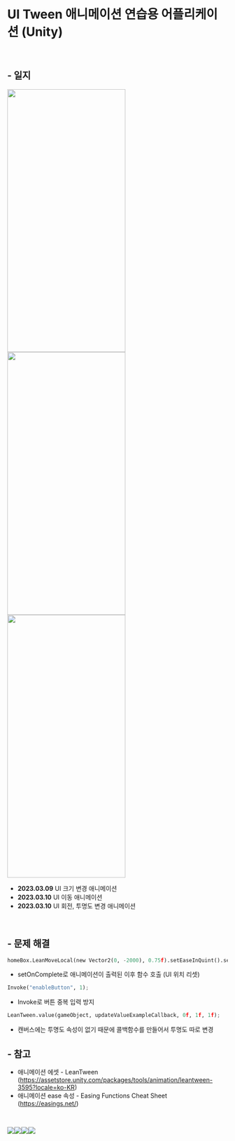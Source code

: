 # UI Tween 애니메이션 연습용 어플리케이션 (Unity)
<br/>

## - 일지
<img src="https://user-images.githubusercontent.com/86781939/224249947-86ce63bf-555d-4d4f-9954-a43f1a751e01.gif"  width="270" height="600" > <img src="https://user-images.githubusercontent.com/86781939/224251388-fa556561-24ce-4e9b-b0c1-a7a17212521f.gif"  width="270" height="600" > <img src="https://user-images.githubusercontent.com/86781939/224290256-9409134a-02b2-4937-8aec-c56619c7c214.gif"  width="270" height="600" >

   - **2023.03.09** UI 크기 변경 애니메이션
   - **2023.03.10** UI 이동 애니메이션
   - **2023.03.10** UI 회전, 투명도 변경 애니메이션
<br/>

## - 문제 해결
```python
homeBox.LeanMoveLocal(new Vector2(0, -2000), 0.75f).setEaseInQuint().setOnComplete(resetPosition);
```
   - setOnComplete로 애니메이션이 출력된 이후 함수 호출 (UI 위치 리셋)
```python
Invoke("enableButton", 1);
```
   - Invoke로 버튼 중복 입력 방지
```python
LeanTween.value(gameObject, updateValueExampleCallback, 0f, 1f, 1f);
```
   - 캔버스에는 투명도 속성이 없기 때문에 콜백함수를 만들어서 투명도 따로 변경

## - 참고
  - 애니메이션 에셋 - LeanTween (https://assetstore.unity.com/packages/tools/animation/leantween-3595?locale=ko-KR)
  - 애니메이션 ease 속성 - Easing Functions Cheat Sheet (https://easings.net/)
<br/>

<img src="https://img.shields.io/badge/Unity-212121?style=for-the-badge&logo=Unity&logoColor=white"><img src="https://img.shields.io/badge/Visual%20Studio-5C2D91?style=for-the-badge&logo=Visual%20Studio&logoColor=white"><img src="https://img.shields.io/badge/C%20Sharp-239120?style=for-the-badge&logo=C%20Sharp&logoColor=white"><img src="https://img.shields.io/badge/GitHub-181717?style=for-the-badge&logo=GitHub&logoColor=white">
